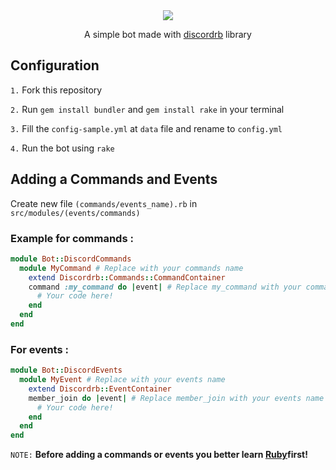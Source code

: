 <center><img src="https://upload.wikimedia.org/wikipedia/commons/thumb/5/57/Devicon-ruby-plain-wordmark.svg/1024px-Devicon-ruby-plain-wordmark.svg.png"/></center>

<p align="center">A simple bot made with <a href="https://github.com/shardlab/discordrb">discordrb</a> library</p>

## Configuration
`1.` Fork this repository

`2.` Run `gem install bundler` and `gem install rake` in your terminal

`3.` Fill the `config-sample.yml` at `data` file and rename to `config.yml`

`4.` Run the bot using `rake`

## Adding a Commands and Events
Create new file `(commands/events_name).rb` in `src/modules/(events/commands)`

### Example for commands :
```rb
module Bot::DiscordCommands
  module MyCommand # Replace with your commands name
    extend Discordrb::Commands::CommandContainer
    command :my_command do |event| # Replace my_command with your commands name
      # Your code here!
    end
  end
end
```
### For events :
```rb
module Bot::DiscordEvents
  module MyEvent # Replace with your events name
    extend Discordrb::EventContainer
    member_join do |event| # Replace member_join with your events name
      # Your code here!
    end
  end
end
```
`NOTE:` **Before adding a commands or events you better learn <a href="https://www.ruby-lang.org/">Ruby</a> ​​first!**
